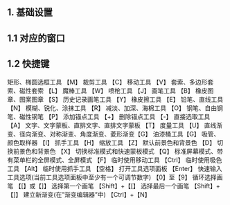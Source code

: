 ## 1. 基础设置

## 1.1 对应的窗口



## 1.2 快捷键

矩形、椭圆选框工具 【M】
裁剪工具 【C】
移动工具 【V】
套索、多边形套索、磁性套索 【L】
魔棒工具 【W】
喷枪工具 【J】
画笔工具 【B】
橡皮图章、图案图章 【S】
历史记录画笔工具 【Y】
橡皮擦工具 【E】
铅笔、直线工具 【N】
模糊、锐化、涂抹工具 【R】
减淡、加深、海棉工具 【O】
钢笔、自由钢笔、磁性钢笔 【P】
添加锚点工具 【+】
删除锚点工具 【-】
直接选取工具 【A】
文字、文字蒙板、直排文字、直排文字蒙板 【T】
度量工具 【U】
直线渐变、径向渐变、对称渐变、角度渐变、菱形渐变【G】
油漆桶工具【G】
吸管、颜色取样器 【I】
抓手工具 【H】
缩放工具 【Z】
默认前景色和背景色 【D】
切换前景色和背景色 【X】
切换标准模式和快速蒙板模式 【Q】
标准屏幕模式、带有菜单栏的全屏模式、全屏模式 【F】
临时使用移动工具 【Ctrl】
临时使用吸色工具 【Alt】
临时使用抓手工具 【空格】
打开工具选项面板 【Enter】
快速输入工具选项(当前工具选项面板中至少有一个可调节数字) 【0】至【9】
循环选择画笔 【[】或【]】
选择第一个画笔 【Shift】+【[】
选择最后一个画笔 【Shift】+【]】
建立新渐变(在”渐变编辑器”中) 【Ctrl】+【N】







